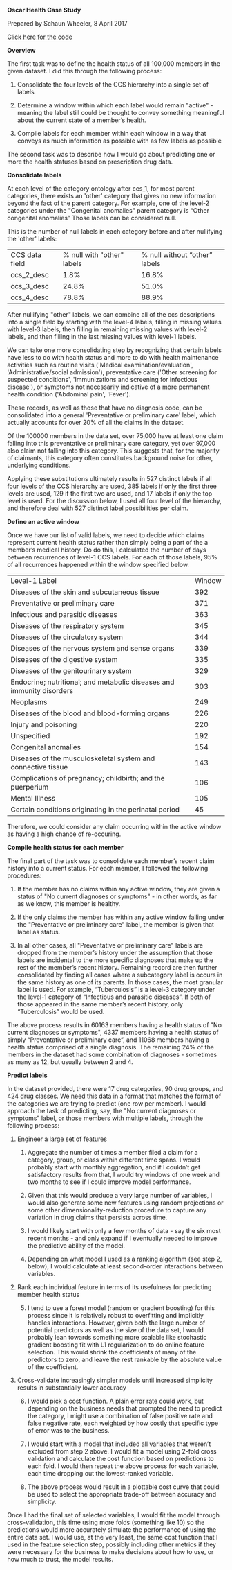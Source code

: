 **Oscar Health Case Study**

Prepared by Schaun Wheeler, 8 April 2017

<a href="https://github.com/schaunwheeler/schaunwheeler.github.io/blob/master/oscar/claims.py" target="_blank">Click here for the code</a>

**Overview**

The first task was to define the health status of all 100,000 members in the given dataset. I did this through the following process:

1. Consolidate the four levels of the CCS hierarchy into a single set of labels

2. Determine a window within which each label would remain "active" - meaning the label still could be thought to convey something meaningful about the current state of a member’s health.

3. Compile labels for each member within each window in a way that conveys as much information as possible with as few labels as possible

The second task was to describe how I would go about predicting one or more the health statuses based on prescription drug data. 

**Consolidate labels**

At each level of the category ontology after ccs_1, for most parent categories, there exists an 'other' category that gives no new information beyond the fact of the parent category. For example, one of the level-2 categories under the "Congenital anomalies" parent category is “Other congenital anomalies” Those labels can be considered null.

This is the number of null labels in each category before and after nullifying the 'other' labels:

<table>
  <tr>
    <td>CCS data field</td>
    <td>% null with "other" labels</td>
    <td>% null without “other” labels</td>
  </tr>
  <tr>
    <td>ccs_2_desc</td>
    <td>1.8%</td>
    <td>16.8%</td>
  </tr>
  <tr>
    <td>ccs_3_desc</td>
    <td>24.8%</td>
    <td>51.0%</td>
  </tr>
  <tr>
    <td>ccs_4_desc</td>
    <td>78.8%</td>
    <td>88.9%</td>
  </tr>
</table>


After nullifying "other" labels, we can combine all of the ccs descriptions into a single field by starting with the level-4 labels, filling in missing values with level-3 labels, then filling in remaining missing values with level-2 labels, and then filling in the last missing values with level-1 labels.

We can take one more consolidating step by recognizing that certain labels have less to do with health status and more to do with health maintenance activities such as routine visits ('Medical examination/evaluation', 'Administrative/social admission'), preventative care ('Other screening for suspected conditions', 'Immunizations and screening for infectious disease'), or symptoms not necessarily indicative of a more permanent health condition ('Abdominal pain', 'Fever').

These records, as well as those that have no diagnosis code, can be consolidated into a general 'Preventative or preliminary care' label, which actually accounts for over 20% of all the claims in the dataset.

Of the 100000 members in the data set, over 75,000 have at least one claim falling into this preventative or preliminary care category, yet over 97,000 also claim not falling into this category. This suggests that, for the majority of claimants, this category often constitutes background noise for other, underlying conditions.

Applying these substitutions ultimately results in 527 distinct labels if all four levels of the CCS hierarchy are used, 385 labels if only the first three levels are used, 129 if the first two are used, and 17 labels if only the top level is used. For the discussion below, I used all four level of the hierarchy, and therefore deal with 527 distinct label possibilities per claim.

**Define an active window**

Once we have our list of valid labels, we need to decide which claims represent current health status rather than simply being a part of the a member’s medical history. Do do this, I calculated the number of days between recurrences of level-1 CCS labels. For each of those labels, 95% of all recurrences happened within the window specified below.

<table>
  <tr>
    <td>Level-1 Label</td>
    <td>Window</td>
  </tr>
  <tr>
    <td>Diseases of the skin and subcutaneous tissue</td>
    <td>392</td>
  </tr>
  <tr>
    <td>Preventative or preliminary care</td>
    <td>371</td>
  </tr>
  <tr>
    <td>Infectious and parasitic diseases</td>
    <td>363</td>
  </tr>
  <tr>
    <td>Diseases of the respiratory system</td>
    <td>345</td>
  </tr>
  <tr>
    <td>Diseases of the circulatory system</td>
    <td>344</td>
  </tr>
  <tr>
    <td>Diseases of the nervous system and sense organs</td>
    <td>339</td>
  </tr>
  <tr>
    <td>Diseases of the digestive system</td>
    <td>335</td>
  </tr>
  <tr>
    <td>Diseases of the genitourinary system</td>
    <td>329</td>
  </tr>
  <tr>
    <td>Endocrine; nutritional; and metabolic diseases and immunity disorders</td>
    <td>303</td>
  </tr>
  <tr>
    <td>Neoplasms</td>
    <td>249</td>
  </tr>
  <tr>
    <td>Diseases of the blood and blood-forming organs</td>
    <td>226</td>
  </tr>
  <tr>
    <td>Injury and poisoning</td>
    <td>220</td>
  </tr>
  <tr>
    <td>Unspecified</td>
    <td>192</td>
  </tr>
  <tr>
    <td>Congenital anomalies</td>
    <td>154</td>
  </tr>
  <tr>
    <td>Diseases of the musculoskeletal system and connective tissue</td>
    <td>143</td>
  </tr>
  <tr>
    <td>Complications of pregnancy; childbirth; and the puerperium</td>
    <td>106</td>
  </tr>
  <tr>
    <td>Mental Illness</td>
    <td>105</td>
  </tr>
  <tr>
    <td>Certain conditions originating in the perinatal period</td>
    <td>45</td>
  </tr>
</table>


Therefore, we could consider any claim occurring within the active window as having a high chance of re-occuring. 

**Compile health status for each member**

The final part of the task was to consolidate each member’s recent claim history into a current status. For each member, I followed the following procedures:

1. If the member has no claims within any active window, they are given a status of "No current diagnoses or symptoms" - in other words, as far as we know, this member is healthy.

2. If the only claims the member has within any active window falling under the "Preventative or preliminary care" label, the member is given that label as  status.

3. In all other cases, all "Preventative or preliminary care" labels are dropped from the member’s history under the assumption that those labels are incidental to the more specific diagnoses that make up the rest of the member’s recent history. Remaining record are then further consolidated by finding all cases where a subcategory label is occurs in the same history as one of its parents. In those cases, the most granular label is used. For example, “Tuberculosis” is a level-3 category under the level-1 category of “Infectious and parasitic diseases”. If both of those appeared in the same member’s recent history, only “Tuberculosis” would be used.

The above process results in 60163 members having a health status of "No current diagnoses or symptoms", 4337 members having a health status of simply “Preventative or preliminary care”, and 11068 members having a health status comprised of a single diagnosis. The remaining 24% of the members in the dataset had some combination of diagnoses - sometimes as many as 12, but usually between 2 and 4.

**Predict labels**

In the dataset provided, there were 17 drug categories, 90 drug groups, and 424 drug classes. We need this data in a format that matches the format of the categories we are trying to predict (one row per member). I would approach the task of predicting, say, the "No current diagnoses or symptoms" label, or those members with multiple labels, through the following process:

1. Engineer a large set of features

    1. Aggregate the number of times a member filed a claim for a category, group, or class within different time spans. I would probably start with monthly aggregation, and if I couldn’t get satisfactory results from that, I would try windows of one week and two months to see if I could improve model performance.

    2. Given that this would produce a very large number of variables, I would also generate some new features using random projections or some other dimensionality-reduction procedure to capture any variation in drug claims that persists across time.

    3. I would likely start with only a few months of data - say the six most recent months - and only expand if I eventually needed to improve the predictive ability of the model.

    4. Depending on what model I used as a ranking algorithm (see step 2, below), I would calculate at least second-order interactions between variables.

2. Rank each individual feature in terms of its usefulness for predicting member health status

    5. I tend to use a forest model (random or gradient boosting) for this process since it is relatively robust to overfitting and implicitly handles interactions. However, given both the large number of potential predictors as well as the size of the data set, I would probably lean towards something more scalable like stochastic gradient boosting fit with L1 regularization to do online feature selection. This would shrink the coefficients of many of the predictors to zero, and leave the rest rankable by the absolute value of the coefficient.

3. Cross-validate increasingly simpler models until increased simplicity results in substantially lower accuracy

    6. I would pick a cost function. A plain error rate could work, but depending on the business needs that prompted the need to predict the category, I might use a combination of false positive rate and false negative rate, each weighted by how costly that specific type of error was to the business.

    7. I would start with a model that included all variables that weren’t excluded from step 2 above. I would fit a model using 2-fold cross validation and calculate the cost function based on predictions to each fold. I would then repeat the above process for each variable, each time dropping out the lowest-ranked variable.

    8. The above process would result in a plottable cost curve that could be used to select the appropriate trade-off between accuracy and simplicity.

Once I had the final set of selected variables, I would fit the model through cross-validation, this time using more folds (something like 10) so the predictions would more accurately simulate the performance of using the entire data set. I would use, at the very least, the same cost function that I used in the feature selection step, possibly including other metrics if they were necessary for the business to make decisions about how to use, or how much to trust, the model results.

